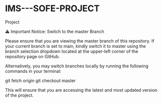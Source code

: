 # IMS---SOFE-PROJECT
Project

⚠️ Important Notice: Switch to the master Branch

Please ensure that you are viewing the master branch of this repository.
If your current branch is set to main, kindly switch it to master using the branch selection dropdown located at the upper-left corner of the repository page on GitHub.

Alternatively, you may switch branches locally by running the following commands in your terminal:

git fetch origin
git checkout master


This will ensure that you are accessing the latest and most updated version of the project.
